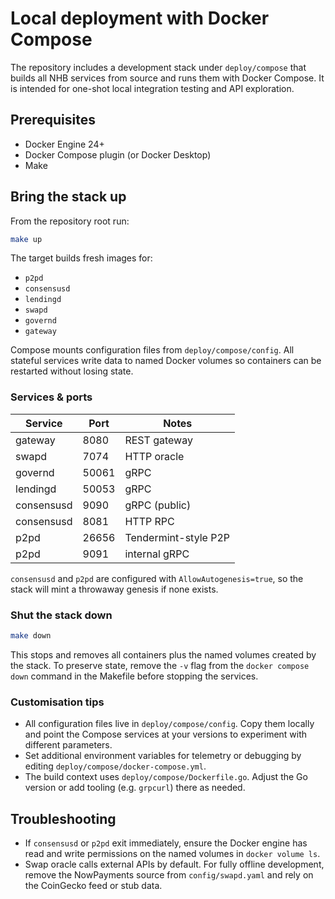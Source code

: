 # Local deployment with Docker Compose

The repository includes a development stack under `deploy/compose` that
builds all NHB services from source and runs them with Docker Compose.
It is intended for one-shot local integration testing and API exploration.

## Prerequisites

- Docker Engine 24+
- Docker Compose plugin (or Docker Desktop)
- Make

## Bring the stack up

From the repository root run:

```sh
make up
```

The target builds fresh images for:

- `p2pd`
- `consensusd`
- `lendingd`
- `swapd`
- `governd`
- `gateway`

Compose mounts configuration files from `deploy/compose/config`. All stateful
services write data to named Docker volumes so containers can be restarted
without losing state.

### Services & ports

| Service      | Port | Notes |
|--------------|------|-------|
| gateway      | 8080 | REST gateway |
| swapd        | 7074 | HTTP oracle |
| governd      | 50061 | gRPC |
| lendingd     | 50053 | gRPC |
| consensusd   | 9090 | gRPC (public) |
| consensusd   | 8081 | HTTP RPC |
| p2pd         | 26656 | Tendermint-style P2P |
| p2pd         | 9091 | internal gRPC |

`consensusd` and `p2pd` are configured with `AllowAutogenesis=true`, so the
stack will mint a throwaway genesis if none exists.

### Shut the stack down

```sh
make down
```

This stops and removes all containers plus the named volumes created by the
stack. To preserve state, remove the `-v` flag from the `docker compose down`
command in the Makefile before stopping the services.

### Customisation tips

- All configuration files live in `deploy/compose/config`. Copy them locally
  and point the Compose services at your versions to experiment with
  different parameters.
- Set additional environment variables for telemetry or debugging by editing
  `deploy/compose/docker-compose.yml`.
- The build context uses `deploy/compose/Dockerfile.go`. Adjust the Go version
  or add tooling (e.g. `grpcurl`) there as needed.

## Troubleshooting

- If `consensusd` or `p2pd` exit immediately, ensure the Docker engine has read
  and write permissions on the named volumes in `docker volume ls`.
- Swap oracle calls external APIs by default. For fully offline development,
  remove the NowPayments source from `config/swapd.yaml` and rely on
  the CoinGecko feed or stub data.
